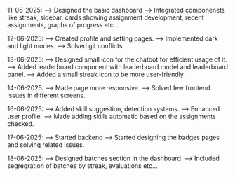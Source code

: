 11-06-2025:
--> Designed the basic dashboard
--> Integrated componenets like streak, sidebar, cards showing assignment development, recent assignments, graphs of progress etc...

12-06-2025:
--> Created profile and setting pages.
--> Implemented dark and light modes.
--> Solved git conflicts.

13-06-2025:
--> Designed small icon for the chatbot for efficient usage of it.
--> Added leaderboard component with leaderboard model and leaderboard panel.
--> Added a small streak icon to be more user-friendly.

14-06-2025:
--> Made page more responsive.
--> Solved few frontend issues in different screens.

16-06-2025:
--> Added skill suggestion, detection systems.
--> Enhanced user profile.
--> Made adding skills automatic based on the assignments checked.

17-06-2025:
--> Started backend
--> Started designing the badges pages and solving related issues.

18-06-2025:
--> Designed batches section in the dashboard.
--> Included segregration of batches by streak, evaluations etc...
